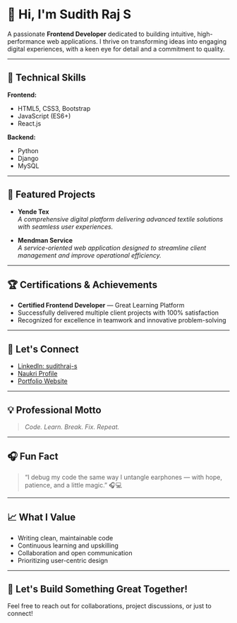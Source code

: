 # 👋 Hi, I'm Sudith Raj S

A passionate **Frontend Developer** dedicated to building intuitive, high-performance web applications. I thrive on transforming ideas into engaging digital experiences, with a keen eye for detail and a commitment to quality.

---

## 🚀 Technical Skills

**Frontend:**  
- HTML5, CSS3, Bootstrap  
- JavaScript (ES6+)  
- React.js

**Backend:**  
- Python  
- Django  
- MySQL

---

## 🌟 Featured Projects

- **Yende Tex**  
  *A comprehensive digital platform delivering advanced textile solutions with seamless user experiences.*

- **Mendman Service**  
  *A service-oriented web application designed to streamline client management and improve operational efficiency.*

---

## 🏆 Certifications & Achievements

- **Certified Frontend Developer** — Great Learning Platform  
- Successfully delivered multiple client projects with 100% satisfaction
- Recognized for excellence in teamwork and innovative problem-solving

---

## 🤝 Let's Connect

- [LinkedIn: sudithraj-s](https://www.linkedin.com/in/sudithraj-s)
- [Naukri Profile](https://www.naukri.com/mnjuser/profile?id=&altresid)
- [Portfolio Website](https://sudith-dev.github.io/Portfolio/)

---

## 💡 Professional Motto

> *Code. Learn. Break. Fix. Repeat.*

---

## 🎧 Fun Fact

> “I debug my code the same way I untangle earphones — with hope, patience, and a little magic.” 🎧💻

---

## 📈 What I Value

- Writing clean, maintainable code
- Continuous learning and upskilling
- Collaboration and open communication
- Prioritizing user-centric design

---

## 🚀 Let's Build Something Great Together!

Feel free to reach out for collaborations, project discussions, or just to connect!
